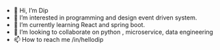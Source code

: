 - 👋 Hi, I’m Dip
- 👀 I’m interested in programming and design event driven system.
- 🌱 I’m currently learning React and spring boot.
- 💞️ I’m looking to collaborate on python , microservice, data engineering
- 📫 How to reach me /in/hellodip

<!---
drdcs/drdcs is a ✨ special ✨ repository because its `README.md` (this file) appears on your GitHub profile.
You can click the Preview link to take a look at your changes.
--->

